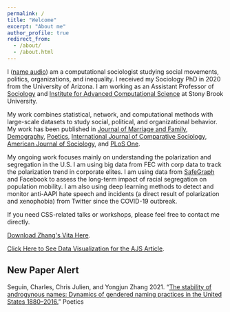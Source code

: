 ```yaml
---
permalink: /
title: "Welcome"
excerpt: "About me"
author_profile: true
redirect_from:
  - /about/
  - /about.html
---
```

I ([name audio](https://yongjunzhang.com/files/name.m4a)) am a computational sociologist studying social movements, politics, organizations, and inequality. I received my Sociology PhD in 2020 from the University of Arizona. I am working as an Assistant Professor of [Sociology](https://www.stonybrook.edu/commcms/sociology//people/faculty/Zhang.php) and [Institute for Advanced Computational Science](https://iacs.stonybrook.edu/) at Stony Brook University. 

My work combines statistical, network, and computational methods with large-scale datasets to study social, political, and organizational behavior. My work has been published in [Journal of Marriage and Family](https://yongjunzhang.com/files/jomf.12419.pdf), [Demography](https://doi.org/10.1007/s13524-017-0632-9), [Poetics](https://doi.org/10.1016/j.poetic.2018.05.001), [International Journal of Comparative Sociology](https://doi.org/10.1177/0020715219837752), [American Journal of Sociology](https://yongjunzhang.com/files/Fiel-Zhang-2019_AJS.pdf), and [PLoS One](https://yongjunzhang.com/files/pone.pdf).

My ongoing work focuses mainly on understanding the polarization and segregation in the U.S. I am using big data from FEC with corp data to track the polarization trend in corporate elites. I am using data from [SafeGraph](https://docs.safegraph.com/docs/weekly-patterns) and Facebook to assess the long-term impact of racial segregation on population mobility. I am also using deep learning methods to detect and monitor anti-AAPI hate speech and incidents (a direct result of polarization and xenophobia) from Twitter since the COVID-19 outbreak.

If you need CSS-related talks or workshops, please feel free to contact me directly.

[Download Zhang's Vita Here](https://yongjunzhang.com/files/zhang-vita.pdf).

[Click Here to See Data Visualization for the AJS Article](https://yongjunzhang.shinyapps.io/schsegapp/).

## New Paper Alert

Seguin, Charles, Chris Julien, and Yongjun Zhang 2021. “[The stability of androgynous names: Dynamics of gendered naming practices in the United States 1880–2016.](http://www.charlieseguin.com/uploads/4/1/2/7/41271621/seguin_poetics_names_10-2020.pdf)” Poetics
